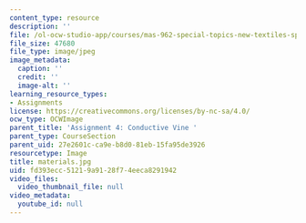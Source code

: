 ```yaml
---
content_type: resource
description: ''
file: /ol-ocw-studio-app/courses/mas-962-special-topics-new-textiles-spring-2010/fd393ecc51219a9128f74eeca8291942_materials.jpg
file_size: 47680
file_type: image/jpeg
image_metadata:
  caption: ''
  credit: ''
  image-alt: ''
learning_resource_types:
- Assignments
license: https://creativecommons.org/licenses/by-nc-sa/4.0/
ocw_type: OCWImage
parent_title: 'Assignment 4: Conductive Vine '
parent_type: CourseSection
parent_uid: 27e2601c-ca9e-b8d0-81eb-15fa95de3926
resourcetype: Image
title: materials.jpg
uid: fd393ecc-5121-9a91-28f7-4eeca8291942
video_files:
  video_thumbnail_file: null
video_metadata:
  youtube_id: null
---
```


